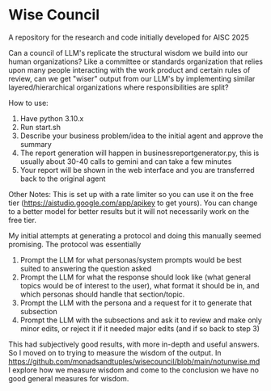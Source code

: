 # Wise Council
A repository for the research and code initially developed for AISC 2025

Can a council of LLM's replicate the structural wisdom we build into our human organizations? Like a committee or standards organization that relies upon many people interacting with the work product and certain rules of review, can we get "wiser" output from our LLM's by implementing similar layered/hierarchical organizations where responsibilities are split?

How to use:

1. Have python 3.10.x
2. Run start.sh
3. Describe your business problem/idea to the initial agent and approve the summary
4. The report generation will happen in businessreportgenerator.py, this is usually about 30-40 calls to gemini and can take a few minutes
5. Your report will be shown in the web interface and you are transferred back to the original agent

Other Notes:
This is set up with a rate limiter so you can use it on the free tier (https://aistudio.google.com/app/apikey to get yours). You can change to a better model for better results but it will not necessarily work on the free tier.

My initial attempts at generating a protocol and doing this manually seemed promising. The protocol was essentially
1. Prompt the LLM for what personas/system prompts would be best suited to answering the question asked
2. Prompt the LLM for what the response should look like (what general topics would be of interest to the user), what format it should be in, and which personas should handle that section/topic.
3. Prompt the LLM with the persona and a request for it to generate that subsection
4. Prompt the LLM with the subsections and ask it to review and make only minor edits, or reject it if it needed major edits (and if so back to step 3)

This had subjectively good results, with more in-depth and useful answers. So I moved on to trying to measure the wisdom of the output. In https://github.com/monadsandtuples/wisecouncil/blob/main/notunwise.md I explore how we measure wisdom and come to the conclusion we have no good general measures for wisdom.